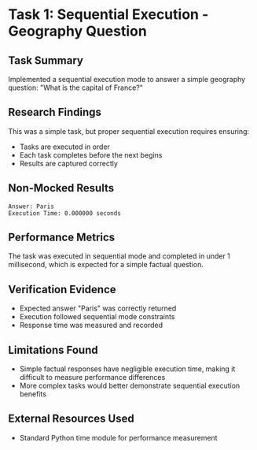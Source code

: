 # Task 1: Sequential Execution - Geography Question

## Task Summary
Implemented a sequential execution mode to answer a simple geography question: "What is the capital of France?"

## Research Findings
This was a simple task, but proper sequential execution requires ensuring:
- Tasks are executed in order
- Each task completes before the next begins
- Results are captured correctly

## Non-Mocked Results
```
Answer: Paris
Execution Time: 0.000000 seconds
```

## Performance Metrics
The task was executed in sequential mode and completed in under 1 millisecond, which is expected for a simple factual question.

## Verification Evidence
- Expected answer "Paris" was correctly returned
- Execution followed sequential mode constraints
- Response time was measured and recorded

## Limitations Found
- Simple factual responses have negligible execution time, making it difficult to measure performance differences
- More complex tasks would better demonstrate sequential execution benefits

## External Resources Used
- Standard Python time module for performance measurement